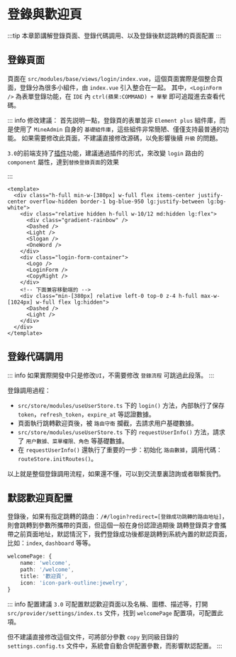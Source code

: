 # 登錄與歡迎頁

:::tip
本章節講解登錄頁面、登錄代碼調用、以及登錄後默認跳轉的頁面配置
:::

## 登錄頁面

頁面在 `src/modules/base/views/login/index.vue`，這個頁面實際是個整合頁面，登錄分為很多小組件，由 `index.vue` 引入整合在一起。
其中，`<LoginForm />` 為表單登錄功能，在 `IDE` 內 `ctrl(蘋果:COMMAND) + 單擊` 即可追蹤進去查看代碼。

::: info 修改建議：
首先説明一點，登錄頁的表單並非 `Element plus` 組件庫，而是使用了 `MineAdmin` 自身的 `基礎組件庫`，這些組件非常簡陋、僅僅支持最普通的功能。
如果需要修改此頁面，不建議直接修改源碼，以免影響後續 `升級` 的問題。

`3.0`的前端支持了[插件](/zh-hk/front/high/plugin.md)功能，建議通過插件的形式，來改變 `login` 路由的 `component` 屬性，達到`替換登錄頁面`的效果

:::

```vue
<template>
  <div class="h-full min-w-[380px] w-full flex items-center justify-center overflow-hidden border-1 bg-blue-950 lg:justify-between lg:bg-white">
    <div class="relative hidden h-full w-10/12 md:hidden lg:flex">
      <div class="gradient-rainbow" />
      <Dashed />
      <Light />
      <Slogan />
      <OneWord />
    </div>
    <div class="login-form-container">
      <Logo />
      <LoginForm />
      <CopyRight />
    </div>
    <!-- 下面兼容移動端的 -->
    <div class="min-[380px] relative left-0 top-0 z-4 h-full max-w-[1024px] w-full flex lg:hidden">
      <Dashed />
      <Light />
    </div>
  </div>
</template>
```

## 登錄代碼調用

::: info
如果實際開發中只是修改`UI`，不需要修改 `登錄流程` 可跳過此段落。
:::

登錄調用過程：

- `src/store/modules/useUserStore.ts` 下的 `login()` 方法，內部執行了保存 `token`，`refresh_token`，`expire_at` 等認證數據。
- 頁面執行跳轉歡迎頁後，被 `路由守衞` 攔截，去請求用户基礎數據。
- `src/store/modules/useUserStore.ts` 下的 `requestUserInfo()` 方法，請求了 `用户數據、菜單權限、角色` 等基礎數據。
- 在 `requestUserInfo()` 還執行了重要的一步：初始化 `路由數據`，調用代碼：`routeStore.initRoutes()`。

以上就是整個登錄調用流程，如果還不懂，可以到交流羣裏諮詢或者聯繫我們。

## 默認歡迎頁配置

登錄後，如果有指定跳轉的路由：`/#/login?redirect=[登錄成功跳轉的路由地址]`，則會跳轉到參數所攜帶的頁面，但這個一般在身份認證過期後
跳轉登錄頁才會攜帶之前頁面地址，默認情況下，我們登錄成功後都是跳轉到系統內置的默認頁面，比如：`index`, `dashboard` 等等。

```ts
welcomePage: {
    name: 'welcome',
    path: '/welcome',
    title: '歡迎頁',
    icon: 'icon-park-outline:jewelry',
}
```

::: info 配置建議
`3.0` 可配置默認歡迎頁面以及名稱、圖標、描述等，打開 `src/provider/settings/index.ts` 文件，找到 `welcomePage` 配置項，可配置此項。

但不建議直接修改這個文件，可將部分參數 `copy` 到同級目錄的 `settings.config.ts` 文件中，系統會自動合併配置參數，而影響默認配置。
:::

